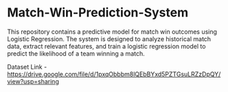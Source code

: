 # Match-Win-Prediction-System
This repository contains a predictive model for match win outcomes using Logistic Regression. The system is designed to analyze historical match data, extract relevant features, and train a logistic regression model to predict the likelihood of a team winning a match.

Dataset Link - https://drive.google.com/file/d/1pxqObbbm8lQEbBYxd5PZTGsuLRZzDpQY/view?usp=sharing
